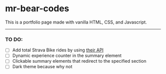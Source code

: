 # mr-bear-codes

This is a portfolio page made with vanilla HTML, CSS, and Javascript.

---

### TO DO:

- [ ] Add total Strava Bike rides by using [their API](https://developers.strava.com/docs/reference/#api-models-ActivityStats:~:text=for%20the%20athlete.-,ytd_ride_totals,-ActivityTotal)
- [ ] Dynamic experience counter in the summary element
- [ ] Clickable summary elements that redirect to the specified section
- [ ] Dark theme because why not
